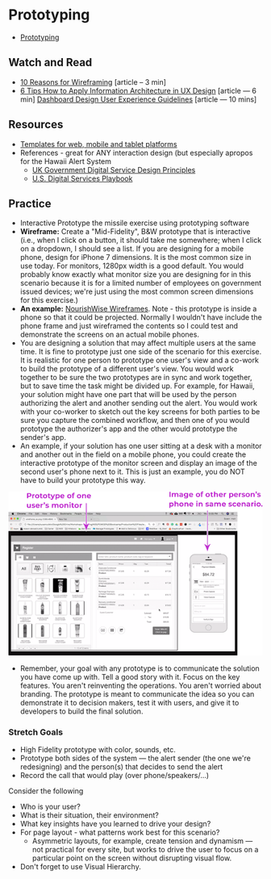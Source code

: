 # Prototyping

* [Prototyping](Prototype.pdf)

## Watch and Read
* [10 Reasons for Wireframing](http://cornerstone-digital.com.au/blog/10-reasons-for-wireframing/#.XcRjZpJKjMK) [article – 3 min]
* [6 Tips How to Apply Information Architecture in UX Design](https://tubikstudio.com/6-tips-how-to-apply-information-architecture-in-ux-design/) [article — 6 min]
[Dashboard Design User Experience Guidelines](http://www.uxforthemasses.com/dashboard-design/) [article — 10 mins]

## Resources
* [Templates for web, mobile and tablet platforms](https://uiuxassets.com/assets/printable-wireframe-templates/)
* References - great for ANY interaction design (but especially apropos for the Hawaii Alert System
  * [UK Government Digital Service Design Principles](https://www.gov.uk/guidance/government-design-principles)
  * [U.S. Digital Services Playbook](https://playbook.cio.gov/)

## Practice
* Interactive Prototype the missile exercise using prototyping software
* **Wireframe:** Create a "Mid-Fidelity", B&W prototype that is interactive (i.e., when I click on a button, it should take me somewhere; when I click on a dropdown, I should see a list. If you are designing for a mobile phone, design for iPhone 7 dimensions. It is the most common size in use today.  For monitors, 1280px width is a good default.  You would probably know exactly what monitor size you are designing for in this scenario because it is for a limited number of employees on government issued devices; we're just using the most common screen dimensions for this exercise.)
* **An example:** [NourishWise Wireframes](https://eniat7.axshare.com/#g=1&p=text_reminder). Note - this prototype is inside a phone so that it could be projected. Normally I wouldn't have include the phone frame and just wireframed the contents so I could test and demonstrate the screens on an actual mobile phones.
* You are designing a solution that may affect multiple users at the same time. It is fine to prototype just one side of the scenario for this exercise. It is realistic for one person to prototype one user's view and a co-work to build the prototype of a different user's view. You would work together to be sure the two prototypes are in sync and work together, but to save time the task might be divided up.  For example, for Hawaii, your solution might have one  part that will be used by the person authorizing the alert and another sending out the alert.  You would work with your co-worker to sketch out  the key screens for both parties to be sure you capture the combined workflow, and then one of you would prototype the authorizer's app and the other would prototype the sender's app.
* An example, if your solution has one user sitting at a desk with a monitor and another out in the field on a mobile phone, you could create the interactive prototype of the monitor screen and display an image of the second user's phone next to it.  This is just an example, you do NOT have to build your prototype this way.

![Prototype Multi-screens](prototypeMultiScreenExample.png)

* Remember, your goal with any prototype is to communicate the solution you have come up with. Tell a good story with it. Focus on the key features. You aren't reinventing the operations. You aren't worried about branding.  The prototype is meant to communicate the idea so you can demonstrate it to decision makers, test it with users, and give it to developers to build the final solution.

### Stretch Goals
* High Fidelity prototype  with color, sounds, etc.
* Prototype both sides of the system — the alert sender (the one we're redesigning) and the person(s) that decides to send the alert
* Record the call that would play (over phone/speakers/...)

Consider the following
* Who is your user?
* What is their situation, their environment?
* What key insights have you learned to drive your design?
* For page layout - what patterns work best for this scenario?
  * Asymmetric layouts, for example, create tension and dynamism — not practical for every site, but works to drive the user to focus on a particular point on the screen without disrupting visual flow.
* Don't forget to use Visual Hierarchy.
